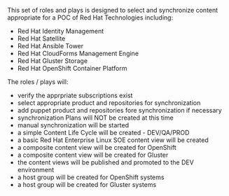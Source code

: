 This set of roles and plays is designed to select and synchronize content appropriate for a POC of Red Hat Technologies including:
- Red Hat Identity Management
- Red Hat Satellite
- Red Hat Ansible Tower
- Red Hat CloudForms Management Engine
- Red Hat Gluster Storage
- Red Hat OpenShift Container Platform

The roles / plays will:
- verify the apprpriate subscriptions exist
- select appropriate product and repositories for synchronization
- add puppet product and repositories fore synchronization if necessary
- synchronization Plans will NOT be created at this time
- manual synchronization will be started
- a simple Content Life Cycle will be created - DEV/QA/PROD
- a basic Red Hat Enterprise Linux SOE content view will be created
- a composite content view will be created for OpenShift
- a composite content view will be created for Gluster
- the content views will be published and promoted to the DEV environment
- a host group will be created for OpenShift systems
- a host group will be created for Gluster systems


